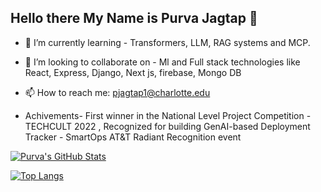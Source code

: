 ## Hello there My Name is Purva Jagtap 👋



<!--
**purva115/purva115** is a ✨ _special_ ✨ repository because its `README.md` (this file) appears on your GitHub profile.

Here are some ideas to get you started:
-->
- 🌱 I’m currently learning - Transformers, LLM, RAG systems and MCP.
- 👯 I’m looking to collaborate on - Ml and Full stack technologies like React, Express, Django, Next js, firebase, Mongo DB

- 📫 How to reach me: [pjagtap1@charlotte.edu](mailto:pjagtap1@charlotte.edu)

- Achivements- First winner in the National Level Project Competition - TECHCULT 2022 ,  Recognized for building GenAI-based Deployment Tracker - SmartOps AT&T 
Radiant Recognition event
<!-- - ⚡ Fun fact: -->

[![Purva's GitHub Stats](https://github-readme-stats.vercel.app/api?username=purva115&count_private=true&show_icons=true&theme=tokyonight)](https://github.com/purva115)

[![Top Langs](https://github-readme-stats.vercel.app/api/top-langs/?username=purva115&layout=compact&show_icons=true&theme=tokyonight)](https://github.com/purva115)
